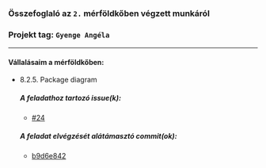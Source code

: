 ### Összefoglaló az `2.` mérföldkőben végzett munkáról

### Projekt tag: `Gyenge Angéla`

___

#### Vállalásaim a mérföldkőben:

- 8.2.5. Package diagram

  ##### A feladathoz tartozó issue(k):

    - [#24](https://git-okt.sed.inf.szte.hu/2024_ib153l-13_d/2024_ib153l-13_d/-/issues/24)

  ##### A feladat elvégzését alátámasztó commit(ok):

    - [b9d6e842](https://git-okt.sed.inf.szte.hu/2024_ib153l-13_d/2024_ib153l-13_d/-/commit/b9d6e842a67350bbf8a829b305d6b3916252e6d4)